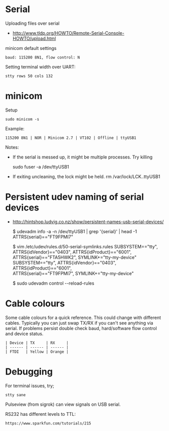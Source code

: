 # Serial
Uploading files over serial
- http://www.tldp.org/HOWTO/Remote-Serial-Console-HOWTO/upload.html

minicom default settings

    baud: 115200 8N1, flow control: N

Setting terminal width over UART:

    stty rows 50 cols 132

# minicom
Setup

    sudo minicom -s

Example:

    115200 8N1 | NOR | Minicom 2.7 | VT102 | Offline | ttyUSB1

Notes:
- If the serial is messed up, it might be multiple processes. Try killing

    sudo fuser -a /dev/ttyUSB1

- If exiting uncleaning, the lock might be held. rm /var/lock/LCK..ttyUSB1

# Persistent udev naming of serial devices
- http://hintshop.ludvig.co.nz/show/persistent-names-usb-serial-devices/

    $ udevadm info -a -n /dev/ttyUSB1 | grep '{serial}' | head -1
    ATTRS{serial}=="FT9FPMI7"

    $ vim /etc/udev/rules.d/50-serial-symlinks.rules
    SUBSYSTEM=="tty", ATTRS{idVendor}=="0403", ATTRS{idProduct}=="6001", \
        ATTRS{serial}=="FTA5HWK2", SYMLINK+="tty-my-device"
    SUBSYSTEM=="tty", ATTRS{idVendor}=="0403", ATTRS{idProduct}=="6001", \
        ATTRS{serial}=="FT9FPMI7", SYMLINK+="tty-my-device"

    $ sudo udevadm control --reload-rules

# Cable colours
Some cable colours for a quick reference. This could change with different
cables. Typically you can just swap TX/RX if you can't see anything via serial.
If problems persist double check baud, hard/software flow control and device
status.

    | Device | TX     | RX     |
    | ------ | ------ | ------ |
    | FTDI   | Yellow | Orange |

# Debugging
For terminal issues, try;

    stty sane

Pulseview (from sigrok) can view signals on USB serial.

RS232 has different levels to TTL:

    https://www.sparkfun.com/tutorials/215
